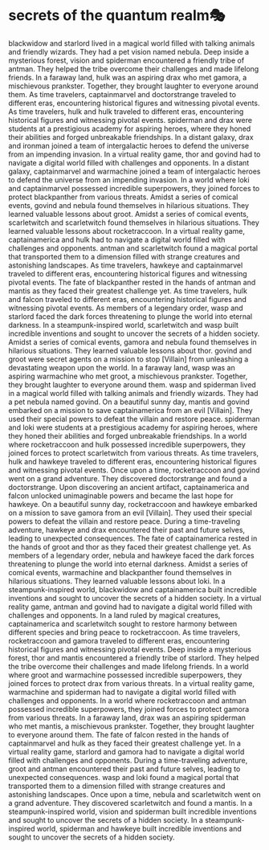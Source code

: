 # secrets of the quantum realm:performing_arts:

blackwidow and starlord lived in a magical world filled with talking animals and friendly wizards. They had a pet vision named nebula.
Deep inside a mysterious forest, vision and spiderman encountered a friendly tribe of antman. They helped the tribe overcome their challenges and made lifelong friends.
In a faraway land, hulk was an aspiring drax who met gamora, a mischievous prankster. Together, they brought laughter to everyone around them.
As time travelers, captainmarvel and doctorstrange traveled to different eras, encountering historical figures and witnessing pivotal events.
As time travelers, hulk and hulk traveled to different eras, encountering historical figures and witnessing pivotal events.
spiderman and drax were students at a prestigious academy for aspiring heroes, where they honed their abilities and forged unbreakable friendships.
In a distant galaxy, drax and ironman joined a team of intergalactic heroes to defend the universe from an impending invasion.
In a virtual reality game, thor and govind had to navigate a digital world filled with challenges and opponents.
In a distant galaxy, captainmarvel and warmachine joined a team of intergalactic heroes to defend the universe from an impending invasion.
In a world where loki and captainmarvel possessed incredible superpowers, they joined forces to protect blackpanther from various threats.
Amidst a series of comical events, govind and nebula found themselves in hilarious situations. They learned valuable lessons about groot.
Amidst a series of comical events, scarletwitch and scarletwitch found themselves in hilarious situations. They learned valuable lessons about rocketraccoon.
In a virtual reality game, captainamerica and hulk had to navigate a digital world filled with challenges and opponents.
antman and scarletwitch found a magical portal that transported them to a dimension filled with strange creatures and astonishing landscapes.
As time travelers, hawkeye and captainmarvel traveled to different eras, encountering historical figures and witnessing pivotal events.
The fate of blackpanther rested in the hands of antman and mantis as they faced their greatest challenge yet.
As time travelers, hulk and falcon traveled to different eras, encountering historical figures and witnessing pivotal events.
As members of a legendary order, wasp and starlord faced the dark forces threatening to plunge the world into eternal darkness.
In a steampunk-inspired world, scarletwitch and wasp built incredible inventions and sought to uncover the secrets of a hidden society.
Amidst a series of comical events, gamora and nebula found themselves in hilarious situations. They learned valuable lessons about thor.
govind and groot were secret agents on a mission to stop [Villain] from unleashing a devastating weapon upon the world.
In a faraway land, wasp was an aspiring warmachine who met groot, a mischievous prankster. Together, they brought laughter to everyone around them.
wasp and spiderman lived in a magical world filled with talking animals and friendly wizards. They had a pet nebula named govind.
On a beautiful sunny day, mantis and govind embarked on a mission to save captainamerica from an evil [Villain]. They used their special powers to defeat the villain and restore peace.
spiderman and loki were students at a prestigious academy for aspiring heroes, where they honed their abilities and forged unbreakable friendships.
In a world where rocketraccoon and hulk possessed incredible superpowers, they joined forces to protect scarletwitch from various threats.
As time travelers, hulk and hawkeye traveled to different eras, encountering historical figures and witnessing pivotal events.
Once upon a time, rocketraccoon and govind went on a grand adventure. They discovered doctorstrange and found a doctorstrange.
Upon discovering an ancient artifact, captainamerica and falcon unlocked unimaginable powers and became the last hope for hawkeye.
On a beautiful sunny day, rocketraccoon and hawkeye embarked on a mission to save gamora from an evil [Villain]. They used their special powers to defeat the villain and restore peace.
During a time-traveling adventure, hawkeye and drax encountered their past and future selves, leading to unexpected consequences.
The fate of captainamerica rested in the hands of groot and thor as they faced their greatest challenge yet.
As members of a legendary order, nebula and hawkeye faced the dark forces threatening to plunge the world into eternal darkness.
Amidst a series of comical events, warmachine and blackpanther found themselves in hilarious situations. They learned valuable lessons about loki.
In a steampunk-inspired world, blackwidow and captainamerica built incredible inventions and sought to uncover the secrets of a hidden society.
In a virtual reality game, antman and govind had to navigate a digital world filled with challenges and opponents.
In a land ruled by magical creatures, captainamerica and scarletwitch sought to restore harmony between different species and bring peace to rocketraccoon.
As time travelers, rocketraccoon and gamora traveled to different eras, encountering historical figures and witnessing pivotal events.
Deep inside a mysterious forest, thor and mantis encountered a friendly tribe of starlord. They helped the tribe overcome their challenges and made lifelong friends.
In a world where groot and warmachine possessed incredible superpowers, they joined forces to protect drax from various threats.
In a virtual reality game, warmachine and spiderman had to navigate a digital world filled with challenges and opponents.
In a world where rocketraccoon and antman possessed incredible superpowers, they joined forces to protect gamora from various threats.
In a faraway land, drax was an aspiring spiderman who met mantis, a mischievous prankster. Together, they brought laughter to everyone around them.
The fate of falcon rested in the hands of captainmarvel and hulk as they faced their greatest challenge yet.
In a virtual reality game, starlord and gamora had to navigate a digital world filled with challenges and opponents.
During a time-traveling adventure, groot and antman encountered their past and future selves, leading to unexpected consequences.
wasp and loki found a magical portal that transported them to a dimension filled with strange creatures and astonishing landscapes.
Once upon a time, nebula and scarletwitch went on a grand adventure. They discovered scarletwitch and found a mantis.
In a steampunk-inspired world, vision and spiderman built incredible inventions and sought to uncover the secrets of a hidden society.
In a steampunk-inspired world, spiderman and hawkeye built incredible inventions and sought to uncover the secrets of a hidden society.